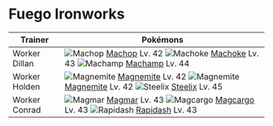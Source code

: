 # Fuego Ironworks

Trainer                    | Pokémons
---                        | ---
Worker Dillan              | ![][066]  [Machop] Lv. 42  ![][067]  [Machoke] Lv. 43  ![][068]  [Machamp] Lv. 44
Worker Holden              | ![][081]  [Magnemite] Lv. 42  ![][081]  [Magnemite] Lv. 42  ![][208]  [Steelix] Lv. 45
Worker Conrad              | ![][126]  [Magmar] Lv. 43  ![][219]  [Magcargo] Lv. 43  ![][078]  [Rapidash] Lv. 43


[066]: https://raw.githubusercontent.com/PokeAPI/sprites/master/sprites/pokemon/66.png "Machop"
[067]: https://raw.githubusercontent.com/PokeAPI/sprites/master/sprites/pokemon/67.png "Machoke"
[068]: https://raw.githubusercontent.com/PokeAPI/sprites/master/sprites/pokemon/68.png "Machamp"
[078]: https://raw.githubusercontent.com/PokeAPI/sprites/master/sprites/pokemon/78.png "Rapidash"
[081]: https://raw.githubusercontent.com/PokeAPI/sprites/master/sprites/pokemon/81.png "Magnemite"
[126]: https://raw.githubusercontent.com/PokeAPI/sprites/master/sprites/pokemon/126.png "Magmar"
[208]: https://raw.githubusercontent.com/PokeAPI/sprites/master/sprites/pokemon/208.png "Steelix"
[219]: https://raw.githubusercontent.com/PokeAPI/sprites/master/sprites/pokemon/219.png "Magcargo"
[Machop]: pokemon_changes/066/
[Machoke]: pokemon_changes/067/
[Machamp]: pokemon_changes/068/
[Rapidash]: pokemon_changes/078/
[Magnemite]: pokemon_changes/081/
[Magmar]: pokemon_changes/126/
[Steelix]: pokemon_changes/208/
[Magcargo]: pokemon_changes/219/

